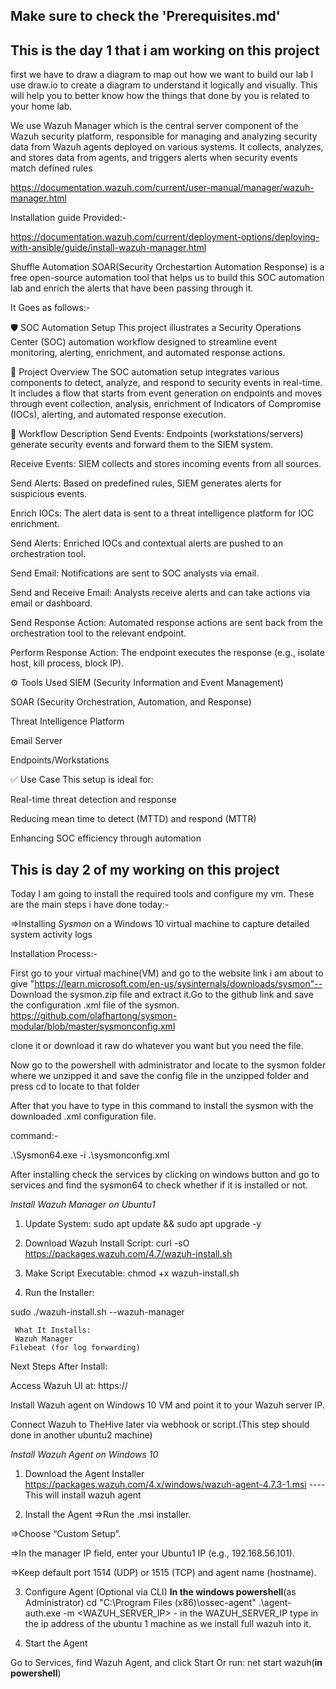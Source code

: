 ## Make sure to check the 'Prerequisites.md' 
## This is the day 1 that i am working on this project
first we have to draw a diagram to map out how we want to build our lab 
I use draw.io to create a diagram to understand it logically and visually. This will help you to better know how the things that done by you is related to your home lab.

We use Wazuh Manager which is the central server component of the Wazuh security platform, responsible for managing and analyzing security data from Wazuh agents deployed on various systems. It collects, analyzes, and stores data from agents, and triggers alerts when security events match defined rules

https://documentation.wazuh.com/current/user-manual/manager/wazuh-manager.html

Installation guide Provided:-

https://documentation.wazuh.com/current/deployment-options/deploying-with-ansible/guide/install-wazuh-manager.html

Shuffle Automation SOAR(Security Orchestartion Automation Response) is a free open-source automation tool that helps us to build this SOC automation lab and enrich the alerts that have been passing through it.

It Goes as follows:-

🛡️ SOC Automation Setup
This project illustrates a Security Operations Center (SOC) automation workflow designed to streamline event monitoring, alerting, enrichment, and automated response actions.

📌 Project Overview
The SOC automation setup integrates various components to detect, analyze, and respond to security events in real-time. It includes a flow that starts from event generation on endpoints and moves through event collection, analysis, enrichment of Indicators of Compromise (IOCs), alerting, and automated response execution.

🔄 Workflow Description
Send Events: Endpoints (workstations/servers) generate security events and forward them to the SIEM system.

Receive Events: SIEM collects and stores incoming events from all sources.

Send Alerts: Based on predefined rules, SIEM generates alerts for suspicious events.

Enrich IOCs: The alert data is sent to a threat intelligence platform for IOC enrichment.

Send Alerts: Enriched IOCs and contextual alerts are pushed to an orchestration tool.

Send Email: Notifications are sent to SOC analysts via email.

Send and Receive Email: Analysts receive alerts and can take actions via email or dashboard.

Send Response Action: Automated response actions are sent back from the orchestration tool to the relevant endpoint.

Perform Response Action: The endpoint executes the response (e.g., isolate host, kill process, block IP).

⚙️ Tools Used
SIEM (Security Information and Event Management)

SOAR (Security Orchestration, Automation, and Response)

Threat Intelligence Platform

Email Server

Endpoints/Workstations

✅ Use Case
This setup is ideal for:

Real-time threat detection and response

Reducing mean time to detect (MTTD) and respond (MTTR)

Enhancing SOC efficiency through automation


## This is day 2 of my working on this project
Today I am going to install the required tools and configure my vm.
These are the main steps i have done today:-

=>Installing *Sysmon* on a Windows 10 virtual machine to capture detailed system activity logs

Installation Process:-

First go to your virtual machine(VM) and go to the website link i am about to give 
"https://learn.microsoft.com/en-us/sysinternals/downloads/sysmon"-- Download the sysmon.zip file and extract it.Go to the github link and save the configuration .xml file of the sysmon. 
https://github.com/olafhartong/sysmon-modular/blob/master/sysmonconfig.xml

clone it or download it raw do whatever you want but you need the file.

Now go to the powershell with administrator and locate to the sysmon folder where we unzipped it and save the config file in the unzipped folder and press cd to locate to that folder

After that you have to type in this command to install the sysmon with the downloaded .xml configuration file. 

command:-

.\Sysmon64.exe -i .\sysmonconfig.xml 

After installing check the services by clicking on windows button and go to services and find the sysmon64 to check whether if it is installed or not.

*Install Wazuh Manager on Ubuntu1*
1. Update System:
 sudo apt update && sudo apt upgrade -y

2. Download Wazuh Install Script:
 curl -sO https://packages.wazuh.com/4.7/wazuh-install.sh

3. Make Script Executable:
 chmod +x wazuh-install.sh

4. Run the Installer:

 sudo ./wazuh-install.sh --wazuh-manager

     What It Installs:
     Wazuh Manager
    Filebeat (for log forwarding)

 Next Steps After Install:

Access Wazuh UI at: https://<your-ubuntu1-ip>

Install Wazuh agent on Windows 10 VM and point it to your Wazuh server IP.

Connect Wazuh to TheHive later via webhook or script.(This step should done in another ubuntu2 machine)


*Install Wazuh Agent on Windows 10*
 1. Download the Agent Installer
https://packages.wazuh.com/4.x/windows/wazuh-agent-4.7.3-1.msi ----This will install wazuh agent

2. Install the Agent
=>Run the .msi installer.

=>Choose “Custom Setup”.

=>In the manager IP field, enter your Ubuntu1 IP (e.g., 192.168.56.101).

=>Keep default port 1514 (UDP) or 1515 (TCP) and agent name (hostname).

3. Configure Agent (Optional via CLI)
__In the windows powershell__(as Administrator)
cd "C:\Program Files (x86)\ossec-agent\"
.\agent-auth.exe -m <WAZUH_SERVER_IP> - in the WAZUH_SERVER_IP type in the ip address of the ubuntu 1 machine
as we install full wazuh into it.

4. Start the Agent

Go to Services, find Wazuh Agent, and click Start
Or run: net start wazuh(__in powershell__)


